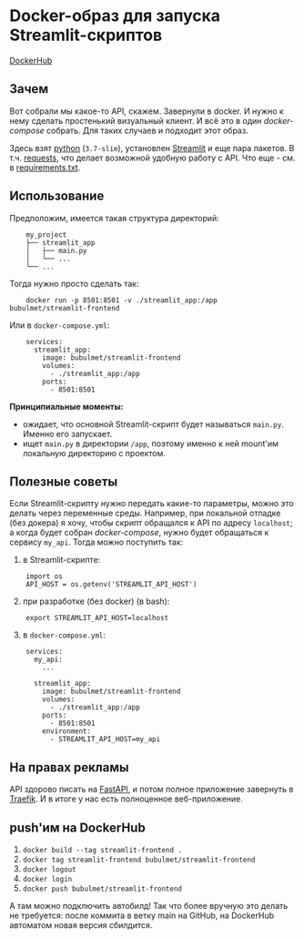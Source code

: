 # Docker-образ для запуска Streamlit-скриптов  

[DockerHub](https://hub.docker.com/r/bubulmet/streamlit-frontend)

## Зачем  

Вот собрали мы какое-то API, скажем. Завернули в docker. И нужно к нему сделать простенький визуальный клиент. И всё это в один *docker-compose* собрать. Для таких случаев и подходит этот образ.  

Здесь взят [python](https://hub.docker.com/_/python) (`3.7-slim`), установлен [Streamlit](https://streamlit.io/) и еще пара пакетов. В т.ч. [requests](https://requests.readthedocs.io/en/master/), что делает возможной удобную работу с API. Что еще - см. в [requirements.txt](./requirements.txt).

## Использование  

Предположим, имеется такая структура директорий:  
```
    my_project
    ├── streamlit_app
    │   ├── main.py
    │   └── ...
    └── ...
```

Тогда нужно просто сделать так:  
```
    docker run -p 8501:8501 -v ./streamlit_app:/app bubulmet/streamlit-frontend
```

Или в `docker-compose.yml`:  
```
    services:
      streamlit_app:
        image: bubulmet/streamlit-frontend
        volumes:
          - ./streamlit_app:/app
        ports:
          - 8501:8501
```

**Принципиальные моменты:**  
- ожидает, что основной Streamlit-скрипт будет называться `main.py`. Именно его запускает.  
- ищет `main.py` в директории `/app`, поэтому именно к ней  mount'им локальную директорию с проектом.  

## Полезные советы  

Если Streamlit-скрипту нужно передать какие-то параметры, можно это делать через переменные среды. Например, при локальной отладке (без докера) я хочу, чтобы скрипт обращался к API по адресу `localhost`; а когда будет собран *docker-compose*, нужно будет обращаться к сервису `my_api`. Тогда можно поступить так:  

1. в Streamlit-скрипте:  
```
    import os  
    API_HOST = os.getenv('STREAMLIT_API_HOST')  
```

2. при разработке (без docker) (в bash):  
```
    export STREAMLIT_API_HOST=localhost  
```

3. в `docker-compose.yml`:  
```
    services:  
      my_api:  
        ...  

      streamlit_app:  
        image: bubulmet/streamlit-frontend  
        volumes:  
          - ./streamlit_app:/app  
        ports:  
          - 8501:8501  
        environment:  
          - STREAMLIT_API_HOST=my_api   
```  

## На правах рекламы  

API здорово писать на [FastAPI](https://fastapi.tiangolo.com/), и потом полное приложение завернуть в [Traefik](https://traefik.io/traefik/). И в итоге у нас есть полноценное веб-приложение.

## push'им на DockerHub

1. `docker build --tag streamlit-frontend .`  
2. `docker tag streamlit-frontend bubulmet/streamlit-frontend`  
3. `docker logout`  
3. `docker login`  
4. `docker push bubulmet/streamlit-frontend`  

А там можно подключить автобилд! Так что более вручную это делать не требуется: после коммита в ветку main на GitHub, на DockerHub автоматом новая версия сбилдится.
